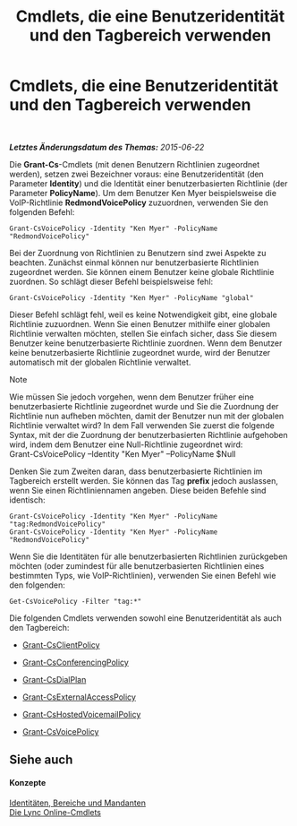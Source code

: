 ﻿---
title: Cmdlets, die eine Benutzeridentität und den Tagbereich verwenden
TOCTitle: Cmdlets, die eine Benutzeridentität und den Tagbereich verwenden
ms:assetid: 344a21b0-5301-4e77-853a-970bb1c11e1d
ms:mtpsurl: https://technet.microsoft.com/de-de/library/Dn362781(v=OCS.15)
ms:contentKeyID: 56269261
ms.date: 06/01/2017
mtps_version: v=OCS.15
ms.translationtype: HT
---

# Cmdlets, die eine Benutzeridentität und den Tagbereich verwenden

 

_**Letztes Änderungsdatum des Themas:** 2015-06-22_

Die **Grant-Cs**-Cmdlets (mit denen Benutzern Richtlinien zugeordnet werden), setzen zwei Bezeichner voraus: eine Benutzeridentität (den Parameter **Identity**) und die Identität einer benutzerbasierten Richtlinie (der Parameter **PolicyName**). Um dem Benutzer Ken Myer beispielsweise die VoIP-Richtlinie **RedmondVoicePolicy** zuzuordnen, verwenden Sie den folgenden Befehl:

    Grant-CsVoicePolicy -Identity "Ken Myer" -PolicyName "RedmondVoicePolicy"

Bei der Zuordnung von Richtlinien zu Benutzern sind zwei Aspekte zu beachten. Zunächst einmal können nur benutzerbasierte Richtlinien zugeordnet werden. Sie können einem Benutzer keine globale Richtlinie zuordnen. So schlägt dieser Befehl beispielsweise fehl:

    Grant-CsVoicePolicy -Identity "Ken Myer" -PolicyName "global"

Dieser Befehl schlägt fehl, weil es keine Notwendigkeit gibt, eine globale Richtlinie zuzuordnen. Wenn Sie einen Benutzer mithilfe einer globalen Richtlinie verwalten möchten, stellen Sie einfach sicher, dass Sie diesem Benutzer keine benutzerbasierte Richtlinie zuordnen. Wenn dem Benutzer keine benutzerbasierte Richtlinie zugeordnet wurde, wird der Benutzer automatisch mit der globalen Richtlinie verwaltet.


> [!NOTE]
> Wie müssen Sie jedoch vorgehen, wenn dem Benutzer früher eine benutzerbasierte Richtlinie zugeordnet wurde und Sie die Zuordnung der Richtlinie nun aufheben möchten, damit der Benutzer nun mit der globalen Richtlinie verwaltet wird? In dem Fall verwenden Sie zuerst die folgende Syntax, mit der die Zuordnung der benutzerbasierten Richtlinie aufgehoben wird, indem dem Benutzer eine Null-Richtlinie zugeordnet wird:<BR>Grant-CsVoicePolicy –Identity "Ken Myer" –PolicyName $Null



Denken Sie zum Zweiten daran, dass benutzerbasierte Richtlinien im Tagbereich erstellt werden. Sie können das Tag **prefix** jedoch auslassen, wenn Sie einen Richtliniennamen angeben. Diese beiden Befehle sind identisch:

    Grant-CsVoicePolicy -Identity "Ken Myer" -PolicyName "tag:RedmondVoicePolicy"
    Grant-CsVoicePolicy -Identity "Ken Myer" -PolicyName "RedmondVoicePolicy"

Wenn Sie die Identitäten für alle benutzerbasierten Richtlinien zurückgeben möchten (oder zumindest für alle benutzerbasierten Richtlinien eines bestimmten Typs, wie VoIP-Richtlinien), verwenden Sie einen Befehl wie den folgenden:

    Get-CsVoicePolicy -Filter "tag:*"

Die folgenden Cmdlets verwenden sowohl eine Benutzeridentität als auch den Tagbereich:

  - [Grant-CsClientPolicy](https://docs.microsoft.com/en-us/powershell/module/skype/Grant-CsClientPolicy)

  - [Grant-CsConferencingPolicy](https://docs.microsoft.com/en-us/powershell/module/skype/Grant-CsConferencingPolicy)

  - [Grant-CsDialPlan](https://docs.microsoft.com/en-us/powershell/module/skype/Grant-CsDialPlan)

  - [Grant-CsExternalAccessPolicy](https://docs.microsoft.com/en-us/powershell/module/skype/Grant-CsExternalAccessPolicy)

  - [Grant-CsHostedVoicemailPolicy](https://docs.microsoft.com/en-us/powershell/module/skype/Grant-CsHostedVoicemailPolicy)

  - [Grant-CsVoicePolicy](https://docs.microsoft.com/en-us/powershell/module/skype/Grant-CsVoicePolicy)

## Siehe auch

#### Konzepte

[Identitäten, Bereiche und Mandanten](identities-scopes-and-tenants-in-skype-for-business-online.md)  
[Die Lync Online-Cmdlets](https://docs.microsoft.com/en-us/SkypeForBusiness/set-up-your-computer-for-windows-powershell/set-up-your-computer-for-windows-powershell)

